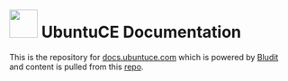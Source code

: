 <h1><img src="https://raw.githubusercontent.com/mhancoc7/docs.ubuntuce.com/main/bl-themes/docs-x-3.2/img/ubuntu-logo.png" height="50"/> UbuntuCE Documentation</h1>

This is the repository for [docs.ubuntuce.com](https://docs.ubuntuce.com) which is powered by [Bludit](https://bludit.com) and content is pulled from this [repo](https://github.com/mhancoc7/docs.ubuntuce.com-content).